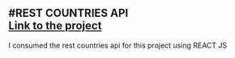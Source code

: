 #REST COUNTRIES API\
[Link to the project](https://frankrestcountriesapi.netlify.app/)
---

I consumed the rest countries api for this project using REACT JS